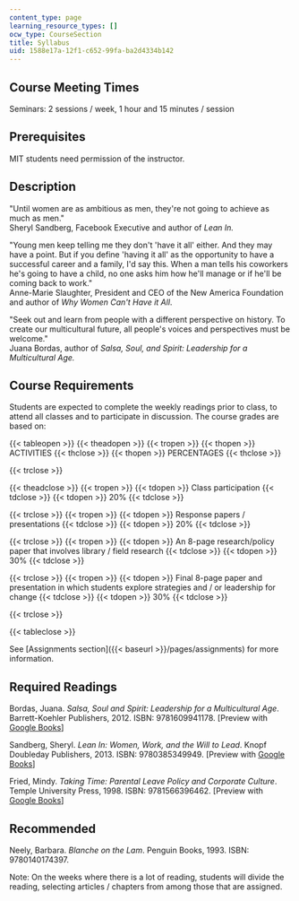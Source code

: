 ```yaml
---
content_type: page
learning_resource_types: []
ocw_type: CourseSection
title: Syllabus
uid: 1588e17a-12f1-c652-99fa-ba2d4334b142
---
```


Course Meeting Times
--------------------

Seminars: 2 sessions / week, 1 hour and 15 minutes / session

Prerequisites
-------------

MIT students need permission of the instructor.

Description
-----------

"Until women are as ambitious as men, they're not going to achieve as much as men."  
Sheryl Sandberg, Facebook Executive and author of _Lean In._

"Young men keep telling me they don't 'have it all' either. And they may have a point. But if you define 'having it all' as the opportunity to have a successful career and a family, I'd say this. When a man tells his coworkers he's going to have a child, no one asks him how he'll manage or if he'll be coming back to work."  
Anne-Marie Slaughter, President and CEO of the New America Foundation and author of _Why Women Can't Have it All_.

"Seek out and learn from people with a different perspective on history. To create our multicultural future, all people's voices and perspectives must be welcome."  
Juana Bordas, author of _Salsa, Soul, and Spirit: Leadership for a Multicultural Age._

Course Requirements
-------------------

Students are expected to complete the weekly readings prior to class, to attend all classes and to participate in discussion. The course grades are based on:

{{< tableopen >}}
{{< theadopen >}}
{{< tropen >}}
{{< thopen >}}
ACTIVITIES
{{< thclose >}}
{{< thopen >}}
PERCENTAGES
{{< thclose >}}

{{< trclose >}}

{{< theadclose >}}
{{< tropen >}}
{{< tdopen >}}
Class participation
{{< tdclose >}}
{{< tdopen >}}
20%
{{< tdclose >}}

{{< trclose >}}
{{< tropen >}}
{{< tdopen >}}
Response papers / presentations
{{< tdclose >}}
{{< tdopen >}}
20%
{{< tdclose >}}

{{< trclose >}}
{{< tropen >}}
{{< tdopen >}}
An 8-page research/policy paper that involves library / field research
{{< tdclose >}}
{{< tdopen >}}
30%
{{< tdclose >}}

{{< trclose >}}
{{< tropen >}}
{{< tdopen >}}
Final 8-page paper and presentation in which students explore strategies and / or leadership for change
{{< tdclose >}}
{{< tdopen >}}
30%
{{< tdclose >}}

{{< trclose >}}

{{< tableclose >}}

See [Assignments section]({{< baseurl >}}/pages/assignments) for more information.

Required Readings
-----------------

Bordas, Juana. _Salsa, Soul and Spirit: Leadership for a Multicultural Age_. Barrett-Koehler Publishers, 2012. ISBN: 9781609941178. \[Preview with [Google Books](http://books.google.com/books?id=YZ0cOYy8vTEC&printsec=frontcover)\]

Sandberg, Sheryl. _Lean In: Women, Work, and the Will to Lead_. Knopf Doubleday Publishers, 2013. ISBN: 9780385349949. \[Preview with [Google Books](http://books.google.com/books?id=xH_3HwSYVdcC&pg=PAfrontcover)\]

Fried, Mindy. _Taking Time: Parental Leave Policy and Corporate Culture_. Temple University Press, 1998. ISBN: 9781566396462. \[Preview with [Google Books](http://books.google.com/books?id=KkehA_jggfoC&printsec=frontcover)\]

Recommended
-----------

Neely, Barbara. _Blanche on the Lam_. Penguin Books, 1993. ISBN: 9780140174397.

Note: On the weeks where there is a lot of reading, students will divide the reading, selecting articles / chapters from among those that are assigned.
